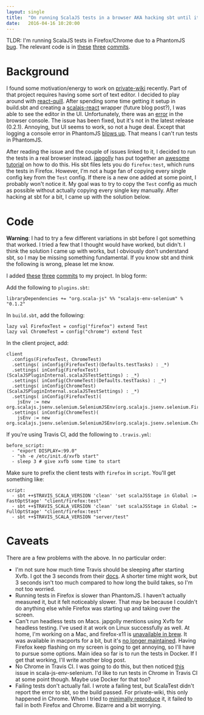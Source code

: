 ```yaml
---
layout: single
title:  "On running ScalaJS tests in a browser AKA hacking sbt until it does what I want (I think)"
date:   2016-04-16 10:20:00
---
```


TLDR: I'm running ScalaJS tests in Firefox/Chrome due to a PhantomJS [bug](https://github.com/scala-js/scala-js/issues/1555). The relevant code is in [these](https://github.com/gshakhn/private-wiki/commit/7a23f660d3eefb1d32013cbb5d32f2bcb8c89abe) [three](https://github.com/gshakhn/private-wiki/commit/06c5b8499f975f2aabe2e27f562241dab06503d5) [commits](https://github.com/gshakhn/private-wiki/commit/a309deb289c67af6d14b9790b95199e8c0cbdc59).

# Background

I found some motivation/energy to work on [private-wiki](https://github.com/gshakhn/private-wiki) recently. Part of that project requires having some sort of text editor. I decided to play around with [react-quill](https://github.com/zenoamaro/react-quill). After spending some time getting it setup in build.sbt and creating a [scalajs-react](https://github.com/japgolly/scalajs-react/) wrapper (future blog post?), I was able to see the editor in the UI. Unfortunately, there was an [error](https://github.com/zenoamaro/react-quill/pull/73) in the browser console. The issue has been fixed, but it's not in the latest release (0.2.1). Annoying, but UI seems to work, so not a huge deal. Except that logging a console error in PhantomJS [blows up](https://github.com/scala-js/scala-js/issues/1555). That means I can't run tests in PhantomJS.

After reading the issue and the couple of issues linked to it, I decided to run the tests in a real browser instead. [japgolly](https://github.com/japgolly) has put together an [awesome tutorial](http://japgolly.blogspot.com/2016/03/scalajs-firefox-chrome-sbt.html) on how to do this. His sbt files lets you do `firefox:test`, which runs the tests in Firefox.  However, I'm not a huge fan of copying every single config key from the `Test` config. If there is a new one added at some point, I probably won't notice it. My goal was to try to copy the `Test` config as much as possible without actually copying every single key manually. After hacking at sbt for a bit, I came up with the solution below.

# Code

**Warning**: I had to try a few different variations in sbt before I got something that worked. I tried a few that I thought would have worked, but didn't. I think the solution I came up with works, but I obviously don't understand sbt, so I may be missing something fundamental. If you know sbt and think the following is wrong, please let me know.

I added [these](https://github.com/gshakhn/private-wiki/commit/7a23f660d3eefb1d32013cbb5d32f2bcb8c89abe) [three](https://github.com/gshakhn/private-wiki/commit/06c5b8499f975f2aabe2e27f562241dab06503d5) [commits](https://github.com/gshakhn/private-wiki/commit/a309deb289c67af6d14b9790b95199e8c0cbdc59) to my project. In blog form:

Add the following to `plugins.sbt`:

    libraryDependencies += "org.scala-js" %% "scalajs-env-selenium" % "0.1.2"

In `build.sbt`, add the following:

    lazy val FirefoxTest = config("firefox") extend Test
    lazy val ChromeTest = config("chrome") extend Test

In the client project, add:

    client
      .configs(FirefoxTest, ChromeTest)
      .settings( inConfig(FirefoxTest)(Defaults.testTasks) : _*)
      .settings( inConfig(FirefoxTest)(ScalaJSPluginInternal.scalaJSTestSettings) : _*)
      .settings( inConfig(ChromeTest)(Defaults.testTasks) : _*)
      .settings( inConfig(ChromeTest)(ScalaJSPluginInternal.scalaJSTestSettings) : _*)
      .settings( inConfig(FirefoxTest)(
        jsEnv := new org.scalajs.jsenv.selenium.SeleniumJSEnv(org.scalajs.jsenv.selenium.Firefox)))
      .settings( inConfig(ChromeTest)(
        jsEnv := new org.scalajs.jsenv.selenium.SeleniumJSEnv(org.scalajs.jsenv.selenium.Chrome)))

If you're using Travis CI, add the following to `.travis.yml`:

    before_script:
      - "export DISPLAY=:99.0"
      - "sh -e /etc/init.d/xvfb start"
      - sleep 3 # give xvfb some time to start

Make sure to prefix the client tests with `firefox` in `script`. You'll get something like:

    script:
      - sbt ++$TRAVIS_SCALA_VERSION 'clean' 'set scalaJSStage in Global := FastOptStage' "client/firefox:test"
      - sbt ++$TRAVIS_SCALA_VERSION 'clean' 'set scalaJSStage in Global := FullOptStage' "client/firefox:test"
      - sbt ++$TRAVIS_SCALA_VERSION "server/test"

# Caveats

There are a few problems with the above. In no particular order:

* I'm not sure how much time Travis should be sleeping after starting Xvfb. I got the 3 seconds from their [docs](https://docs.travis-ci.com/user/gui-and-headless-browsers/). A shorter time might work, but 3 seconds isn't too much compared to how long the build takes, so I'm not too worried.
* Running tests in Firefox is slower than PhantomJS. I haven't actually measured it, but it felt noticeably slower. That may be because I couldn't do anything else while Firefox was starting up and taking over the screen.
* Can't run headless tests on Macs. japgolly mentions using Xvfb for headless testing. I've used it at work on Linux successfully as well. At home, I'm working on a Mac, and firefox-x11 is [unavailable in brew](https://github.com/Homebrew/legacy-homebrew/issues/9150). It was available in macports for a bit, but it's [no longer maintained](https://trac.macports.org/ticket/42087). Having Firefox keep flashing on my screen is going to get annoying, so I'll have to pursue some options. Main idea so far is to run the tests in Docker. If I get that working, I'll write another blog post.
* No Chrome in Travis CI. I was going to do this, but then noticed [this](https://github.com/scala-js/scala-js-env-selenium/issues/39) issue in scala-js-env-selenium. I'd like to run tests in Chrome in Travis CI at some point though. Maybe use Docker for that too?
* Failing tests don't actually fail. I wrote a failing test, but ScalaTest didn't report the error to sbt, so the build passed. For private-wiki, this only happened in Chrome. When I tried to [minimally reproduce](https://github.com/gshakhn/scalajs-selenium-scalatest-failure) it, it failed to fail in both Firefox and Chrome. Bizarre and a bit worrying.

